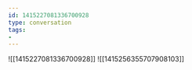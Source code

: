 ```yaml
---
id: 1415227081336700928
type: conversation
tags:
- 
---
```

![[1415227081336700928]]
![[1415256355707908103]]

